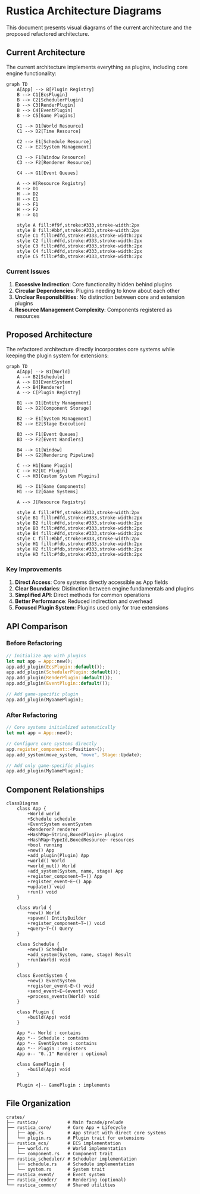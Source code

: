 # Rustica Architecture Diagrams

This document presents visual diagrams of the current architecture and the proposed refactored architecture.

## Current Architecture

The current architecture implements everything as plugins, including core engine functionality:

```mermaid
graph TD
    A[App] --> B[Plugin Registry]
    B --> C1[EcsPlugin]
    B --> C2[SchedulerPlugin]
    B --> C3[RenderPlugin]
    B --> C4[EventPlugin]
    B --> C5[Game Plugins]
    
    C1 --> D1[World Resource]
    C1 --> D2[Time Resource]
    
    C2 --> E1[Schedule Resource]
    C2 --> E2[System Management]
    
    C3 --> F1[Window Resource]
    C3 --> F2[Renderer Resource]
    
    C4 --> G1[Event Queues]
    
    A --> H[Resource Registry]
    H --> D1
    H --> D2
    H --> E1
    H --> F1
    H --> F2
    H --> G1
    
    style A fill:#f9f,stroke:#333,stroke-width:2px
    style B fill:#bbf,stroke:#333,stroke-width:2px
    style C1 fill:#dfd,stroke:#333,stroke-width:2px
    style C2 fill:#dfd,stroke:#333,stroke-width:2px
    style C3 fill:#dfd,stroke:#333,stroke-width:2px
    style C4 fill:#dfd,stroke:#333,stroke-width:2px
    style C5 fill:#fdb,stroke:#333,stroke-width:2px
```

### Current Issues

1. **Excessive Indirection**: Core functionality hidden behind plugins
2. **Circular Dependencies**: Plugins needing to know about each other
3. **Unclear Responsibilities**: No distinction between core and extension plugins
4. **Resource Management Complexity**: Components registered as resources

## Proposed Architecture

The refactored architecture directly incorporates core systems while keeping the plugin system for extensions:

```mermaid
graph TD
    A[App] --> B1[World]
    A --> B2[Schedule]
    A --> B3[EventSystem]
    A --> B4[Renderer]
    A --> C[Plugin Registry]
    
    B1 --> D1[Entity Management]
    B1 --> D2[Component Storage]
    
    B2 --> E1[System Management]
    B2 --> E2[Stage Execution]
    
    B3 --> F1[Event Queues]
    B3 --> F2[Event Handlers]
    
    B4 --> G1[Window]
    B4 --> G2[Rendering Pipeline]
    
    C --> H1[Game Plugin]
    C --> H2[UI Plugin]
    C --> H3[Custom System Plugins]
    
    H1 --> I1[Game Components]
    H1 --> I2[Game Systems]
    
    A --> J[Resource Registry]
    
    style A fill:#f9f,stroke:#333,stroke-width:2px
    style B1 fill:#dfd,stroke:#333,stroke-width:2px
    style B2 fill:#dfd,stroke:#333,stroke-width:2px
    style B3 fill:#dfd,stroke:#333,stroke-width:2px
    style B4 fill:#dfd,stroke:#333,stroke-width:2px
    style C fill:#bbf,stroke:#333,stroke-width:2px
    style H1 fill:#fdb,stroke:#333,stroke-width:2px
    style H2 fill:#fdb,stroke:#333,stroke-width:2px
    style H3 fill:#fdb,stroke:#333,stroke-width:2px
```

### Key Improvements

1. **Direct Access**: Core systems directly accessible as App fields
2. **Clear Boundaries**: Distinction between engine fundamentals and plugins
3. **Simplified API**: Direct methods for common operations
4. **Better Performance**: Reduced indirection and overhead
5. **Focused Plugin System**: Plugins used only for true extensions

## API Comparison

### Before Refactoring

```rust
// Initialize app with plugins
let mut app = App::new();
app.add_plugin(EcsPlugin::default());
app.add_plugin(SchedulerPlugin::default());
app.add_plugin(RenderPlugin::default());
app.add_plugin(EventPlugin::default());

// Add game-specific plugin
app.add_plugin(MyGamePlugin);
```

### After Refactoring

```rust
// Core systems initialized automatically
let mut app = App::new();

// Configure core systems directly
app.register_component::<Position>();
app.add_system(move_system, "move", Stage::Update);

// Add only game-specific plugins
app.add_plugin(MyGamePlugin);
```

## Component Relationships

```mermaid
classDiagram
    class App {
        +World world
        +Schedule schedule
        +EventSystem eventSystem
        +Renderer? renderer
        +HashMap~String,BoxedPlugin~ plugins
        +HashMap~TypeId,BoxedResource~ resources
        +bool running
        +new() App
        +add_plugin(Plugin) App
        +world() World
        +world_mut() World
        +add_system(System, name, stage) App
        +register_component~T~() App
        +register_event~E~() App
        +update() void
        +run() void
    }
    
    class World {
        +new() World
        +spawn() EntityBuilder
        +register_component~T~() void
        +query~T~() Query
    }
    
    class Schedule {
        +new() Schedule
        +add_system(System, name, stage) Result
        +run(World) void
    }
    
    class EventSystem {
        +new() EventSystem
        +register_event~E~() void
        +send_event~E~(event) void
        +process_events(World) void
    }
    
    class Plugin {
        +build(App) void
    }
    
    App *-- World : contains
    App *-- Schedule : contains
    App *-- EventSystem : contains
    App *-- Plugin : registers
    App o-- "0..1" Renderer : optional
    
    class GamePlugin {
        +build(App) void
    }
    
    Plugin <|-- GamePlugin : implements
```

## File Organization

```
crates/
├── rustica/           # Main facade/prelude
├── rustica_core/      # Core App + Lifecycle
│   ├── app.rs         # App struct with direct core systems
│   └── plugin.rs      # Plugin trait for extensions
├── rustica_ecs/       # ECS implementation
│   ├── world.rs       # World implementation
│   └── component.rs   # Component trait
├── rustica_scheduler/ # Scheduler implementation
│   ├── schedule.rs    # Schedule implementation
│   └── system.rs      # System trait
├── rustica_event/     # Event system
├── rustica_render/    # Rendering (optional)
└── rustica_common/    # Shared utilities
